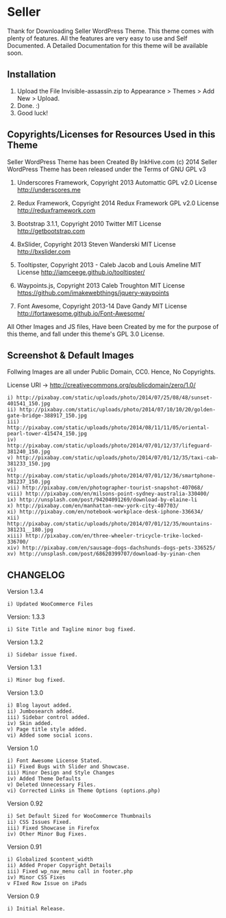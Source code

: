 Seller
==================

Thank for Downloading Seller WordPress Theme. This theme comes with plenty of features. All the features are very easy to use and Self Documented. A Detailed Documentation for this theme will be available soon.

Installation
---------------

1. Upload the File Invisible-assassin.zip to Appearance > Themes > Add New > Upload.
2. Done. :)
3. Good luck!



Copyrights/Licenses for Resources Used in this Theme
----------------------------------------------------

Seller WordPress Theme has been Created By InkHive.com (c) 2014
Seller WordPress Theme has been released under the Terms of GNU GPL v3

1. Underscores Framework, Copyright 2013 Automattic
	GPL v2.0 License
	http://underscores.me
	
2. Redux Framework, Copyright 2014 Redux Framework
	GPL v2.0 License
	http://reduxframework.com
		
3. Bootstrap 3.1.1, Copyright 2010 Twitter
	MIT License
	http://getbootstrap.com
	
4. BxSlider, Copyright 2013 Steven Wanderski 
	MIT License
	http://bxslider.com
	
5. Tooltipster, Copyright 2013 - Caleb Jacob and Louis Ameline
	MIT License
	http://iamceege.github.io/tooltipster/
	
6. Waypoints.js, Copyright 2013 Caleb Troughton
	MIT License
	https://github.com/imakewebthings/jquery-waypoints	
	
7. Font Awesome, Copyright 2013-14 Dave Gandy
	MIT License
   http://fortawesome.github.io/Font-Awesome/
		
	
All Other Images and JS files, Have been Created by me for the purpose of this theme, and fall under this theme's GPL 3.0 License. 

Screenshot & Default Images
---------------------------

Follwing Images are all under Public Domain, CC0. Hence, No Copyrights.

License URI -> http://creativecommons.org/publicdomain/zero/1.0/

	i) http://pixabay.com/static/uploads/photo/2014/07/25/08/48/sunset-401541_150.jpg
	ii) http://pixabay.com/static/uploads/photo/2014/07/10/10/20/golden-gate-bridge-388917_150.jpg
	iii) http://pixabay.com/static/uploads/photo/2014/08/11/11/05/oriental-pearl-tower-415474_150.jpg
	iv) http://pixabay.com/static/uploads/photo/2014/07/01/12/37/lifeguard-381240_150.jpg
	v) http://pixabay.com/static/uploads/photo/2014/07/01/12/35/taxi-cab-381233_150.jpg
	vi) http://pixabay.com/static/uploads/photo/2014/07/01/12/36/smartphone-381237_150.jpg
	vii) http://pixabay.com/en/photographer-tourist-snapshot-407068/
	viii) http://pixabay.com/en/milsons-point-sydney-australia-330400/
	ix) http://unsplash.com/post/94204091269/download-by-elaine-li
	x) http://pixabay.com/en/manhattan-new-york-city-407703/
	xi) http://pixabay.com/en/notebook-workplace-desk-iphone-336634/
	xii) http://pixabay.com/static/uploads/photo/2014/07/01/12/35/mountains-381231__180.jpg
	xiii) http://pixabay.com/en/three-wheeler-tricycle-trike-locked-336700/
	xiv) http://pixabay.com/en/sausage-dogs-dachshunds-dogs-pets-336525/
	xv) http://unsplash.com/post/68620399707/download-by-yinan-chen 

CHANGELOG
---------

Version 1.3.4

	i) Updated WooCommerce Files
	
Version: 1.3.3

    i) Site Title and Tagline minor bug fixed.

Version 1.3.2

    i) Sidebar issue fixed.
	
Version 1.3.1
    
    i) Minor bug fixed.

Version 1.3.0

    i) Blog layout added.
    ii) Jumbosearch added.
    iii) Sidebar control added.
    iv) Skin added.
    v) Page title style added.
    vi) Added some social icons.

Version 1.0

	i) Font Awesome License Stated.
	ii) Fixed Bugs with Slider and Showcase.
	iii) Minor Design and Style Changes
	iv) Added Theme Defaults
	v) Deleted Unnecessary Files.
	vi) Corrected Links in Theme Options (options.php)

Version 0.92

	i) Set Default Sized for WooCommerce Thumbnails
	ii) CSS Issues Fixed.
	iii) Fixed Showcase in Firefox
	iv) Other Minor Bug Fixes.

Version 0.91

	i) Globalized $content_width
	ii) Added Proper Copyright Details
	iii) Fixed wp_nav_menu call in footer.php
	iv) Minor CSS Fixes
	v FIxed Row Issue on iPads

Version 0.9

	i) Initial Release.